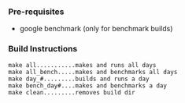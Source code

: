 ### Pre-requisites
- google benchmark (only for benchmark builds)


### Build Instructions
`make all...........makes and runs all days`  
`make all_bench.....makes and benchmarks all days`  
`make day_#.........builds and runs a day`  
`make bench_day#....makes and benchmarks a day`  
`make clean.........removes build dir`  
